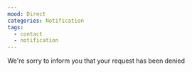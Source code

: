 ```yaml
---
mood: Direct
categories: Notification
tags:
  - contact
  - notification
---
```

We're sorry to inform you that your request has been denied